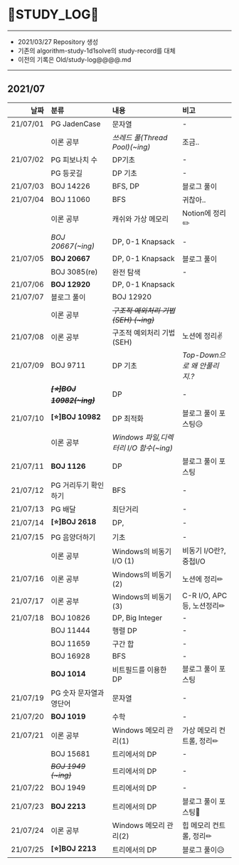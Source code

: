 # 📜STUDY_LOG📜
---
- 2021/03/27 Repository 생성
- 기존의 algorithm-study-1d1solve의 study-record를 대체
- 이전의 기록은 Old/study-log@@@@.md
---

## 2021/07

<div markdown="1">

|날짜|분류|내용|비고|
|----:|:----|:----|:----|
|21/07/01|PG JadenCase|문자열| - |
||이론 공부|*쓰레드 풀(Thread Pool)(~ing)*| 조금.. |
|21/07/02|PG 피보나치 수|DP기초| - |
||PG 등굣길|DP 기초| - |
|21/07/03|BOJ 14226|BFS, DP| 블로그 풀이 |
|21/07/04|BOJ 11060|BFS| 귀찮아.. |
||이론 공부|캐쉬와 가상 메모리|Notion에 정리✏️️|
||*BOJ 20667(~ing)*|DP, 0-1 Knapsack| - |
|21/07/05|**BOJ 20667**|DP, 0-1 Knapsack| 블로그 풀이  |
||BOJ 3085(re)|완전 탐색|-|
|21/07/06|**BOJ 12920**|DP, 0-1 Knapsack||
|21/07/07|블로그 풀이|BOJ 12920||
||이론 공부|~~*구조적 예외처리 기법(SEH) (~ing)*~~||
|21/07/08|이론 공부|구조적 예외처리 기법(SEH)|노션에 정리✌|
|21/07/09|BOJ 9711| DP 기초 | *Top-Down으로 왜 안풀리지.?* |
||~~<i> **[⭐]BOJ 10982(~ing)** </i>~~| DP | - |
|21/07/10|**[⭐]BOJ 10982**| DP 최적화 | 블로그 풀이 포스팅😥 |
||이론 공부|*Windows 파일,디렉터리 I/O 함수(~ing)*||
|21/07/11|**BOJ 1126**| DP | 블로그 풀이 포스팅 |
|21/07/12|PG 거리두기 확인하기|BFS|-|
|21/07/13|PG 배달|최단거리|-|
|21/07/14|**[⭐]BOJ 2618**| DP,  |-|
|21/07/15|PG 음양더하기|기초|-|
||이론 공부|Windows의 비동기I/O (1)|비동기 I/O란?, 중첩I/O|
|21/07/16|이론 공부|Windows의 비동기(2)|노션에 정리✏|
|21/07/17|이론 공부|Windows의 비동기(3)|C-R I/O, APC 등, 노션정리✏|
|21/07/18|BOJ 10826|DP, Big Integer|-|
||BOJ 11444|행렬 DP|-|
||BOJ 11659|구간 합|-|
||BOJ 16928|BFS|-|
||**BOJ 1014**|비트필드를 이용한 DP|블로그 풀이 포스팅|
|21/07/19|PG 숫자 문자열과 영단어|문자열|-|
|21/07/20|**BOJ 1019**|수학| - |
|21/07/21|이론 공부|Windows 메모리 관리(1)|가상 메모리 컨트롤, 정리✏|
||BOJ 15681|트리에서의 DP| - |
||~~*BOJ 1949 (~ing)*~~|트리에서의 DP| - | 
|21/07/22|BOJ 1949|트리에서의 DP| - |
|21/07/23|**BOJ 2213**|트리에서의 DP| 블로그 풀이 포스팅🍳 |
|21/07/24|이론 공부|Windows 메모리 관리(2)|힙 메모리 컨트롤, 정리✏|
|21/07/25|**[⭐]BOJ 2213**|트리에서의 DP| 블로그 풀이😥 |
</div>
